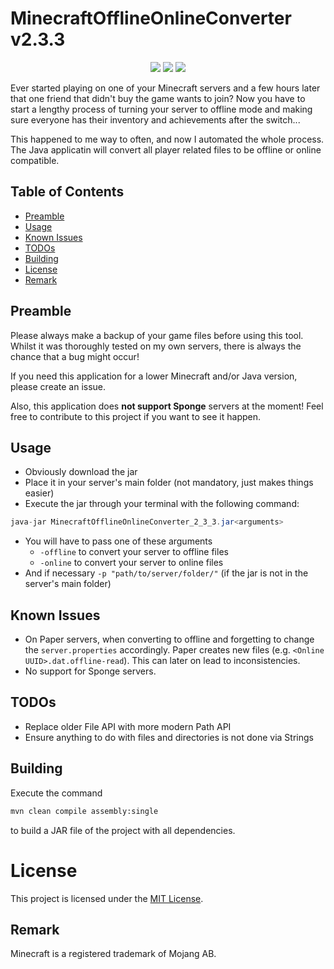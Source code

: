 # MinecraftOfflineOnlineConverter v2.3.3

<p align="center">
  <img src="https://img.shields.io/badge/version-2.3.3-blue">
  <img src="https://img.shields.io/badge/minecraft-1.20.1-green">
  <img src="https://img.shields.io/badge/java-20-red">
</p>

Ever started playing on one of your Minecraft servers and a few hours later that one friend that didn't buy the game
wants to join?
Now you have to start a lengthy process of turning your server to offline mode and making sure everyone has their
inventory and achievements after the switch...

This happened to me way to often, and now I automated the whole process.
The Java applicatin will convert all player related files to be offline or online compatible.

## Table of Contents

- [Preamble](#preamble)
- [Usage](#usage)
- [Known Issues](#known-issues)
- [TODOs](#todos)
- [Building](#building)
- [License](#license)
- [Remark](#remark)

## Preamble

Please always make a backup of your game files before using this tool.
Whilst it was thoroughly tested on my own servers, there is always the chance that a bug might occur!

If you need this application for a lower Minecraft and/or Java version, please create an issue.

Also, this application does **not support Sponge** servers at the moment! Feel free to contribute to this project if you
want to see it happen.

## Usage

- Obviously download the jar
- Place it in your server's main folder (not mandatory, just makes things easier)
- Execute the jar through your terminal with the following command:

```java
java-jar MinecraftOfflineOnlineConverter_2_3_3.jar<arguments>
```

- You will have to pass one of these arguments
    - `-offline` to convert your server to offline files
    - `-online` to convert your server to online files
- And if necessary `-p "path/to/server/folder/"` (if the jar is not in the server's main folder)

## Known Issues

- On Paper servers, when converting to offline and forgetting to change the `server.properties` accordingly.
  Paper creates new files (e.g. `<Online UUID>.dat.offline-read`). This can later on lead to inconsistencies.
- No support for Sponge servers.

## TODOs

- Replace older File API with more modern Path API
- Ensure anything to do with files and directories is not done via Strings

## Building

Execute the command

```zsh
mvn clean compile assembly:single
```

to build a JAR file of the project with all dependencies.

# License

This project is licensed under the [MIT License](LICENSE).

## Remark

Minecraft is a registered trademark of Mojang AB.
